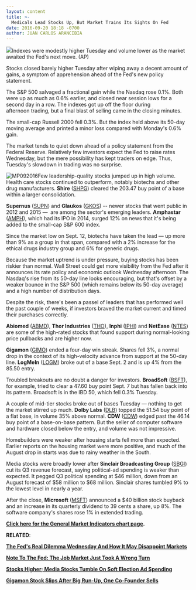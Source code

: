 ```yaml
---
layout: content
title: >-
  Medicals Lead Stocks Up, But Market Trains Its Sights On Fed
date: 2016-09-20 18:18 -0700
author: JUAN CARLOS ARANCIBIA
---
```






![](https://www.investors.com/wp-content/uploads/2016/09/BigPic-092016-AP.jpg)Indexes were modestly higher Tuesday and volume lower as the market awaited the Fed's next move. (AP)









Stocks closed barely higher Tuesday after wiping away a decent amount of gains, a symptom of apprehension ahead of the Fed's new policy statement.


The S&P 500 salvaged a fractional gain while the Nasdaq rose 0.1%. Both were up as much as 0.6% earlier, and closed near session lows for a second day in a row. The indexes got up off the floor during afternoon trading, but a final blast of selling came in the closing minutes.


The small-cap Russell 2000 fell 0.3%. But the index held above its 50-day moving average and printed a minor loss compared with Monday's 0.6% gain.


The market tends to quiet down ahead of a policy statement from the Federal Reserve. Relatively few investors expect the Fed to raise rates Wednesday, but the mere possibility has kept traders on edge. Thus, Tuesday's slowdown in trading was no surprise.


![MP092016](https://www.investors.com/wp-content/uploads/2016/09/MP092016-194x300.jpg)Few leadership-quality stocks jumped up in high volume. Health care stocks continued to outperform, notably biotechs and other drug manufacturers. **Shire** ([SHPG](https://research.investors.com/quote.aspx?symbol=SHPG)) cleared the 203.47 buy point of a base within a larger consolidation.


**Supernus** ([SUPN](https://research.investors.com/quote.aspx?symbol=SUPN)) and **Glaukos** ([GKOS](https://research.investors.com/quote.aspx?symbol=GKOS)) -- newer stocks that went public in 2012 and 2015 —  are among the sector's emerging leaders. **Amphastar** ([AMPH](https://research.investors.com/quote.aspx?symbol=AMPH)), which had its IPO in 2014, surged 12% on news that it's being added to the small-cap S&P 600 index.


Since the market low on Sept. 12, biotechs have taken the lead — up more than 9% as a group in that span, compared with a 2% increase for the ethical drugs industry group and 6% for generic drugs.


Because the market uptrend is under pressure, buying stocks has been riskier than normal. Wall Street could get more visibility from the Fed after it announces its rate policy and economic outlook Wednesday afternoon. The Nasdaq's rise from its 50-day line looks encouraging, but that's offset by a weaker bounce in the S&P 500 (which remains below its 50-day average) and a high number of distribution days.


Despite the risk, there's been a passel of leaders that has performed well the past couple of weeks, if investors braved the market current and timed their purchases correctly.


**Abiomed** ([ABMD](https://research.investors.com/quote.aspx?symbol=ABMD)), **Thor Industries** ([THO](https://research.investors.com/quote.aspx?symbol=THO)), **Inphi** ([IPHI](https://research.investors.com/quote.aspx?symbol=IPHI)) and **NetEase** ([NTES](https://research.investors.com/quote.aspx?symbol=NTES)) are some of the high-rated stocks that found support during normal-looking price pullbacks and are higher now.


**Gigamon** ([GIMO](https://research.investors.com/quote.aspx?symbol=GIMO)) ended a four-day win streak. Shares fell 3%, a normal drop in the context of its high-velocity advance from support at the 50-day line. **LogMeIn** ([LOGM](https://research.investors.com/quote.aspx?symbol=LOGM)) broke out of a base Sept. 2 and is up 4% from the 85.50 entry.


Troubled breakouts are no doubt a danger for investors. **BroadSoft** ([BSFT](https://research.investors.com/quote.aspx?symbol=BSFT)), for example, tried to clear a 47.60 buy point Sept. 7 but has fallen back into its pattern. Broadsoft is in the IBD 50, which fell 0.3% Tuesday.


A couple of mid-tier stocks broke out of bases Tuesday — nothing to get the market stirred up much. **Dolby Labs** ([DLB](https://research.investors.com/quote.aspx?symbol=DLB)) topped the 51.54 buy point of a flat base, in volume 35% above normal. **CDW** ([CDW](https://research.investors.com/quote.aspx?symbol=CDW)) edged past the 46.14 buy point of a base-on-base pattern. But the seller of computer software and hardware closed below the entry, and volume was not impressive.


Homebuilders were weaker after housing starts fell more than expected. Earlier reports on the housing market were more positive, and much of the August drop in starts was due to rainy weather in the South.


Media stocks were broadly lower after **Sinclair Broadcasting Group** ([SBGI](https://research.investors.com/quote.aspx?symbol=SBGI)) cut its Q3 revenue forecast, saying political-ad spending is weaker than expected. It pegged Q3 political spending at $46 million, down from an August forecast of $58 million to $68 million. Sinclair shares tumbled 9% to the lowest level in nearly a year.


After the close, **Microsoft** ([MSFT](https://research.investors.com/quote.aspx?symbol=MSFT)) announced a $40 billion stock buyback and an increase in its quarterly dividend to 39 cents a share, up 8%. The software company's shares rose 1% in extended trading.


**[Click here for the General Market Indicators chart page](https://www.investors.com/wp-content/uploads/2016/09/IBD2009153011GMI.pdf).**


**RELATED**:


**[The Fed's Real Dilemma Wednesday And How It May Disappoint Markets](https://www.investors.com/news/economy/why-the-fed-might-disappoint-markets-on-wednesday/)**


[**Note To The Fed: The Job Market Just Took A Wrong Turn**](https://www.investors.com/news/economy/note-to-fed-the-job-market-just-took-a-wrong-turn/)


**[Stocks Higher; Media Stocks Tumble On Soft Election Ad Spending](https://www.investors.com/market-trend/stock-market-today/stocks-higher-media-stocks-tumble-on-soft-election-ad-spending/)**


**[Gigamon Stock Slips After Big Run-Up, One Co-Founder Sells](https://www.investors.com/news/technology/gigamon-slips-amid-profit-taking-one-co-founder-sells/)**




